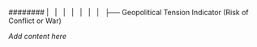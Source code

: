 ######## |   |   |   |   |   |   |   ├── Geopolitical Tension Indicator (Risk of Conflict or War)

*Add content here*